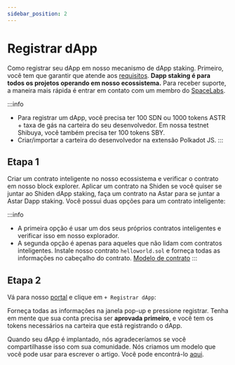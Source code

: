 ```yaml
---
sidebar_position: 2
---
```


# Registrar dApp

Como registrar seu dApp em nosso mecanismo de dApp staking. Primeiro, você tem que garantir que atende aos [requisitos](https://docs.astar.network/docs/dapp-staking/for-devs/requirements). **Dapp staking é para todos os projetos operando em nosso ecossistema.** Para receber suporte, a maneira mais rápida é entrar em contato com um membro do [SpaceLabs](https://astar.network/spacelabs/).

:::info
- Para registrar um dApp, você precisa ter 100 SDN ou 1000 tokens ASTR + taxa de gás na carteira do seu desenvolvedor. Em nossa testnet Shibuya, você também precisa ter 100 tokens SBY.
- Criar/importar a carteira do desenvolvedor na extensão Polkadot JS.
:::

## Etapa 1

Criar um contrato inteligente no nosso ecossistema e verificar o contrato em nosso block explorer. Aplicar um contrato na Shiden se você quiser se juntar ao Shiden dApp staking, faça um contrato na Astar para se juntar a Astar Dapp staking. Você possui duas opções para um contrato inteligente:

:::info
- A primeira opção é usar um dos seus próprios contratos inteligentes e verificar isso em nosso explorador.
- A segunda opção é apenas para aqueles que não lidam com contratos inteligentes. Instale nosso contrato `helloworld.sol` e forneça todas as informações no cabeçalho do contrato. [Modelo de contrato](https://github.com/AstarNetwork/builders-program/blob/main/hellowold.sol)
:::

## Etapa 2

Vá para nosso [portal](https://portal.astar.network/store/discover-dapps) e clique em `+ Registrar dApp`:

Forneça todas as informações na janela pop-up e pressione registrar. Tenha em mente que sua conta precisa ser **aprovada primeiro**, e você tem os tokens necessários na carteira que está registrando o dApp.

Quando seu dApp é implantado, nós agradeceríamos se você compartilhasse isso com sua comunidade. Nós criamos um modelo que você pode usar para escrever o artigo. Você pode encontrá-lo [aqui](https://astarnetwork.notion.site/dApp-staking-template-Astar-Network-07d029f2d89644f48a17650522968682).
